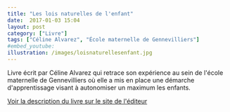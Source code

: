 ```yaml
---
title: "Les lois naturelles de l'enfant"
date:  2017-01-03 15:04
layout: post
category: ["Livre"]
tags: ["Céline Alvarez", "École maternelle de Gennevilliers"]
#embed_youtube:
illustration: /images/loisnaturellesenfant.jpg
---
```


Livre écrit par Céline Alvarez qui retrace son expérience au sein de l'école maternelle de Gennevilliers où elle a mis en place une démarche d'apprentissage visant à autonomiser un maximum les enfants.

[Voir la description du livre sur le site de l'éditeur](http://www.arenes.fr/livre/lois-naturelles-de-lenfant/)
